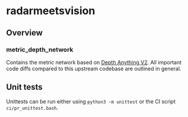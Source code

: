 # radarmeetsvision

## Overview

### metric_depth_network
Contains the metric network based on [Depth Anything V2](https://github.com/DepthAnything/Depth-Anything-V2). All important code diffs compared to this upstream codebase are outlined in general.

## Unit tests
Unittests can be run either using `python3 -m unittest` or the CI script `ci/pr_unittest.bash`.
